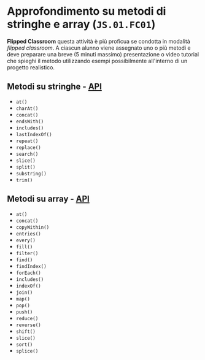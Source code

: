 # Approfondimento su metodi di stringhe e array (`JS.01.FC01`)

**Flipped Classroom** questa attività è più proficua se condotta in modalità *flipped classroom*. A ciascun alunno viene assegnato uno o più metodi e deve preparare una breve (5 minuti massimo) presentazione o video tutorial che spieghi il metodo utilizzando esempi possibilmente all'interno di un progetto realistico.

## Metodi su stringhe - [API][1]
- `at()`
- `charAt()`
- `concat()`
- `endsWith()`
- `includes()`
- `lastIndexOf()`
- `repeat()`
- `replace()`
- `search()`
- `slice()`
- `split()`
- `substring()`
- `trim()`

## Metodi su array - [API][2]
- `at()`
- `concat()`
- `copyWithin()`
- `entries()`
- `every()`
- `fill()`
- `filter()`
- `find()`
- `findIndex()`
- `forEach()`
- `includes()`
- `indexOf()`
- `join()`
- `map()`
- `pop()`
- `push()`
- `reduce()`
- `reverse()`
- `shift()`
- `slice()`
- `sort()`
- `splice()`


[1]: https://developer.mozilla.org/en-US/docs/Web/JavaScript/Reference/Global_Objects/String
[2]: https://developer.mozilla.org/en-US/docs/Web/JavaScript/Reference/Global_Objects/Array